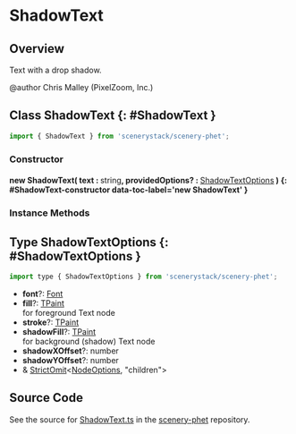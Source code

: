 # ShadowText

## Overview

Text with a drop shadow.

@author Chris Malley (PixelZoom, Inc.)

## Class ShadowText {: #ShadowText }


```js
import { ShadowText } from 'scenerystack/scenery-phet';
```
### Constructor

#### new ShadowText( text : <span style="font-weight: 400;"><span style="color: hsla(calc(var(--md-hue) + 180deg),80%,40%,1);">string</span></span>, providedOptions? : <span style="font-weight: 400;">[ShadowTextOptions](../scenery-phet/ShadowText.md#ShadowTextOptions)</span> ) {: #ShadowText-constructor data-toc-label='new ShadowText' }

### Instance Methods





## Type ShadowTextOptions {: #ShadowTextOptions }


```js
import type { ShadowTextOptions } from 'scenerystack/scenery-phet';
```


- **font**?: [Font](../scenery/Font.md)
- **fill**?: [TPaint](../scenery/TPaint.md)
<br>  for foreground Text node
- **stroke**?: [TPaint](../scenery/TPaint.md)
- **shadowFill**?: [TPaint](../scenery/TPaint.md)
<br>  for background (shadow) Text node
- **shadowXOffset**?: <span style="color: hsla(calc(var(--md-hue) + 180deg),80%,40%,1);">number</span>
- **shadowYOffset**?: <span style="color: hsla(calc(var(--md-hue) + 180deg),80%,40%,1);">number</span>
- &amp; [StrictOmit](../phet-core/StrictOmit.md)&lt;[NodeOptions](../scenery/Node.md#NodeOptions), "children"&gt;




## Source Code

See the source for [ShadowText.ts](https://github.com/phetsims/scenery-phet/blob/main/js/ShadowText.ts) in the [scenery-phet](https://github.com/phetsims/scenery-phet) repository.
